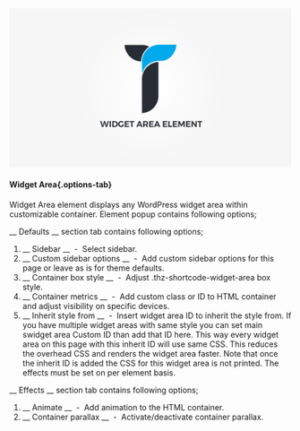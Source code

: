 <div class="thz-doc-image max">
<a class="thz-lightbox mfp-iframe" href="https://www.youtube.com/watch?v=naQcssWynx4" data-mfp-title="Creatus WordPress Theme Widget Area Element" data-modal-size="large">
	<img src="../../docs-media/splash-widget-area-element.jpg" alt="Creatus WordPress Theme Widget Area Element" />
</a>
</div>

#### Widget Area{.options-tab}

Widget Area element displays any WordPress widget area within customizable container. Element popup contains following options;

__ Defaults __ section tab contains following options;

1. __ Sidebar __ &nbsp;-&nbsp; Select sidebar.
1. __ Custom sidebar options __ &nbsp;-&nbsp; Add custom sidebar options for this page or leave as is for theme defaults.
1. __ Container box style __ &nbsp;-&nbsp; Adjust .thz-shortcode-widget-area box style.
1. __ Container metrics __ &nbsp;-&nbsp; Add custom class or ID to HTML container and adjust visibility on specific devices.
1. __ Inherit style from __ &nbsp;-&nbsp; Insert widget area ID to inherit the style from. If you have multiple widget areas with same style you can set main swidget area Custom ID than add that ID here. This way every widget area on this page with this inherit ID will use same CSS. This reduces the overhead CSS and renders the widget area faster. Note that once the inherit ID is added the CSS for this widget area is not printed. The effects must be set on per element basis.

__ Effects __ section tab contains following options;

1. __ Animate __ &nbsp;-&nbsp; Add animation to the HTML container.
1. __ Container parallax __ &nbsp;-&nbsp; Activate/deactivate container parallax.